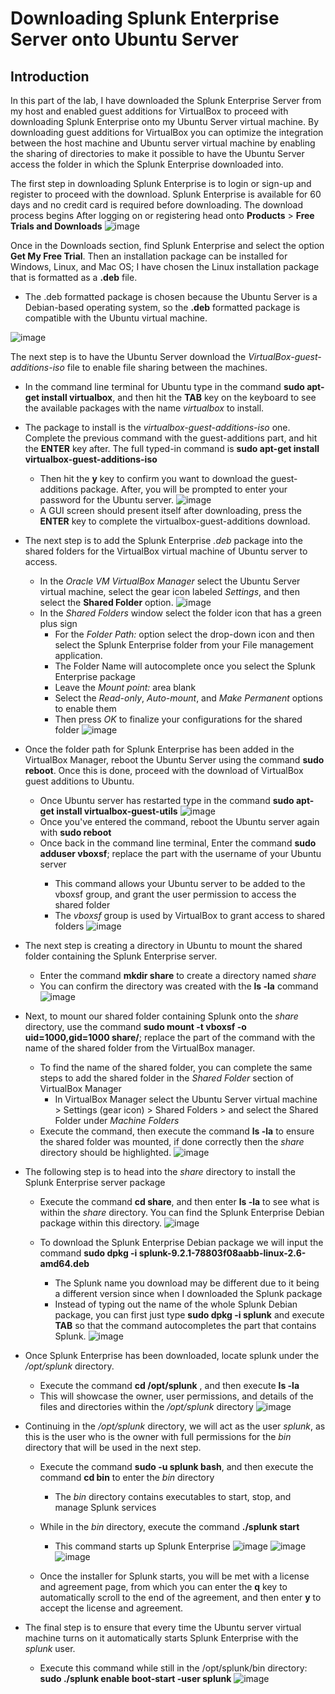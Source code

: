 # Downloading Splunk Enterprise Server onto Ubuntu Server 

## Introduction 

In this part of the lab, I have downloaded the Splunk Enterprise Server from my host and enabled guest additions for VirtualBox to proceed with downloading Splunk Enterprise onto my Ubuntu Server virtual machine. By downloading guest additions for VirtualBox you can optimize the integration between the host machine and Ubuntu server virtual machine by enabling the sharing of directories to make it possible to have the Ubuntu Server access the folder in which the Splunk Enterprise downloaded into. 


The first step in downloading Splunk Enterprise is to login or sign-up and register to proceed with the download. Splunk Enterprise is available for 60 days and no credit card is required before downloading. The download process begins After logging on or registering head onto **Products** > **Free Trials and Downloads**
![image](https://github.com/Chaac9/Active-Directory-and-Splunk-Server/assets/98796264/fba03828-fec9-4d53-9c8f-fed264bfcaf1)

Once in the Downloads section, find Splunk Enterprise and select the option **Get My Free Trial**. Then an installation package can be installed for Windows, Linux, and Mac OS; I have chosen the Linux installation package that is formatted as a **.deb** file. 
* The .deb formatted package is chosen because the Ubuntu Server is a Debian-based operating system, so the **.deb** formatted package is compatible with the Ubuntu virtual machine.

![image](https://github.com/Chaac9/Active-Directory-and-Splunk-Server/assets/98796264/89bcc8dc-124a-4ddf-b352-35adcbca4f38)

The next step is to have the Ubuntu Server download the *VirtualBox-guest-additions-iso* file to enable file sharing between the machines. 
* In the command line terminal for Ubuntu type in the command **sudo apt-get install virtualbox**, and then hit the **TAB** key on the keyboard to see the available packages with the name *virtualbox* to install.
* The package to install is the *virtualbox-guest-additions-iso* one. Complete the previous command with the guest-additions part, and hit the **ENTER** key after. The full typed-in command is **sudo apt-get install virtualbox-guest-additions-iso**
  * Then hit the **y** key to confirm you want to download the guest-additions package. After, you will be prompted to enter your password for the Ubuntu server.
 ![image](https://github.com/Chaac9/Active-Directory-and-Splunk-Server/assets/98796264/148738d8-ed85-4c5b-8e14-f8c4fbf37ae4)
  * A GUI screen should present itself after downloading, press the **ENTER** key to complete the virtualbox-guest-additions download. 


* The next step is to add the Splunk Enterprise *.deb* package into the shared folders for the VirtualBox virtual machine of Ubuntu server to access.
  *  In the *Oracle VM VirtualBox Manager* select the Ubuntu Server virtual machine, select the gear icon labeled *Settings*, and then select the **Shared Folder** option.
![image](https://github.com/Chaac9/Active-Directory-and-Splunk-Server/assets/98796264/c63a7cc5-279d-4092-98f9-b9fe915e6fe3)
  * In the *Shared Folders* window select the folder icon that has a green plus sign
    * For the *Folder Path:* option select the drop-down icon and then select the Splunk Enterprise folder from your File management application.
    * The Folder Name will autocomplete  once you select the Splunk Enterprise package
    * Leave the *Mount point:* area blank
    * Select the *Read-only*, *Auto-mount*, and *Make Permanent* options to enable them
    * Then press *OK* to finalize your configurations for the shared folder 
![image](https://github.com/Chaac9/Active-Directory-and-Splunk-Server/assets/98796264/ff89ba16-dc6d-4f89-a9cc-aa8be341f030)


* Once the folder path for Splunk Enterprise has been added in the VirtualBox Manager, reboot the Ubuntu Server using the command **sudo reboot**. Once this is done, proceed with the download of VirtualBox guest additions to Ubuntu.
  * Once Ubuntu server has restarted type in the command **sudo apt-get install virtualbox-guest-utils**
![image](https://github.com/Chaac9/Active-Directory-and-Splunk-Server/assets/98796264/b4efac41-7824-465c-8581-5ac8526594be)
  * Once you've entered the command, reboot the Ubuntu server again with **sudo reboot**
  * Once back in the command line terminal, Enter the command **sudo adduser <username> vboxsf**; replace the <username> part with the username of your Ubuntu server
    * This command allows your Ubuntu server to be added to the vboxsf group, and grant the user permission to access the shared folder
    * The *vboxsf* group is used by VirtualBox to grant access to shared folders
![image](https://github.com/Chaac9/Active-Directory-and-Splunk-Server/assets/98796264/30865308-afcc-4986-9396-424b61f7d1db)


* The next step is creating a directory in Ubuntu to mount the shared folder containing the Splunk Enterprise server.
  *  Enter the command **mkdir share** to create a directory named *share*
  *  You can confirm the directory was created with the **ls -la** command 
![image](https://github.com/Chaac9/Active-Directory-and-Splunk-Server/assets/98796264/7080669c-8336-43f8-ae2e-083b72720dd9)

* Next, to mount our shared folder containing Splunk onto the *share* directory, use the command **sudo mount -t vboxsf -o uid=1000,gid=1000 <file> share/**; replace the <file> part of the command with the name of the shared folder from the VirtualBox manager.
  * To find the name of the shared folder, you can complete the same steps to add the shared folder in the *Shared Folder* section of VirtualBox Manager
    * In VirtualBox Manager select the Ubuntu Server virtual machine > Settings (gear icon) > Shared Folders > and select the Shared Folder under *Machine Folders*
  * Execute the command, then execute the command **ls -la** to ensure the shared folder was mounted, if done correctly then the *share* directory should be highlighted.
![image](https://github.com/Chaac9/Active-Directory-and-Splunk-Server/assets/98796264/ece1207d-1dbf-43c3-9260-196d5067a5c8)
 
* The following step is to head into the *share* directory to install the Splunk Enterprise server package
  * Execute the command **cd share**, and then enter **ls -la** to see what is within the *share* directory. You can find the Splunk Enterprise Debian package within this directory.
![image](https://github.com/Chaac9/Active-Directory-and-Splunk-Server/assets/98796264/cfb847ae-1b35-47d8-97bc-722662283673)


  * To download the Splunk Enterprise Debian package we will input the command **sudo dpkg -i splunk-9.2.1-78803f08aabb-linux-2.6-amd64.deb**
    * The Splunk name you download may be different due to it being a different version since when I downloaded the Splunk package
    * Instead of typing out the name of the whole Splunk Debian package, you can first just type **sudo dpkg -i splunk** and execute **TAB** so that the command autocompletes the part that contains Splunk.
![image](https://github.com/Chaac9/Active-Directory-and-Splunk-Server/assets/98796264/c24b0cd7-aef8-4642-a3e6-7ec3a4e8202c)

* Once Splunk Enterprise has been downloaded, locate splunk under the */opt/splunk* directory.
  * Execute the command **cd /opt/splunk** , and then execute **ls -la**
  * This will showcase the owner, user permissions, and details of the files and directories within the */opt/splunk* directory 
![image](https://github.com/Chaac9/Active-Directory-and-Splunk-Server/assets/98796264/fd3fee48-0582-4c48-87b0-370ab81c5f34)


* Continuing in the */opt/splunk* directory, we will act as the user *splunk*, as this is the user who is the owner with full permissions for the *bin* directory that will be used in the next step.
  * Execute the command **sudo -u splunk bash**, and then execute the command **cd bin** to enter the *bin* directory
    * The *bin* directory contains executables to start, stop, and manage Splunk services
  * While in the *bin* directory, execute the command **./splunk start**
    * This command starts up Splunk Enterprise
![image](https://github.com/Chaac9/Active-Directory-and-Splunk-Server/assets/98796264/c85e816d-b2ef-4940-a4f6-4c916b195184)
![image](https://github.com/Chaac9/Active-Directory-and-Splunk-Server/assets/98796264/da519949-53a5-4939-ba14-4e5796ae5e6a)
![image](https://github.com/Chaac9/Active-Directory-and-Splunk-Server/assets/98796264/7f691b9f-4abd-4db9-a239-ad4b2b112619)

  * Once the installer for Splunk starts, you will be met with a license and agreement page, from which you can enter the **q** key to automatically scroll to the end of the agreement, and then enter **y** to accept the license and agreement.

* The final step is to ensure that every time the Ubuntu server virtual machine turns on it automatically starts Splunk Enterprise with the *splunk* user.
  * Execute this command while still in the /opt/splunk/bin directory: **sudo ./splunk enable boot-start -user splunk**
![image](https://github.com/Chaac9/Active-Directory-and-Splunk-Server/assets/98796264/42dd8a15-34bf-414a-bf63-5874994cad42)
